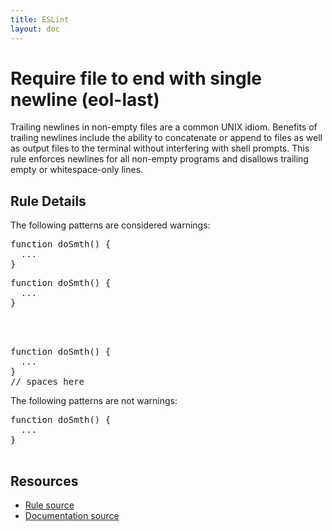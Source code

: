 ```yaml
---
title: ESLint
layout: doc
---
```

<!-- Note: No pull requests accepted for this file. See README.md in the root directory for details. -->
# Require file to end with single newline (eol-last)

Trailing newlines in non-empty files are a common UNIX idiom. Benefits of
trailing newlines include the ability to concatenate or append to files as well
as output files to the terminal without interfering with shell prompts. This
rule enforces newlines for all non-empty programs and disallows trailing
empty or whitespace-only lines.

## Rule Details

The following patterns are considered warnings:

<pre>
function doSmth() {
  ...
}
</pre>

<pre>
function doSmth() {
  ...
}



</pre>

<pre>
function doSmth() {
  ...
}
// spaces here
</pre>

The following patterns are not warnings:

<pre>
function doSmth() {
  ...
}

</pre>

## Resources

* [Rule source](https://github.com/eslint/eslint/tree/master/lib/rules/eol-last.js)
* [Documentation source](https://github.com/eslint/eslint/tree/master/docs/rules/eol-last.md)
